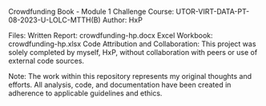 Crowdfunding Book - Module 1 Challenge
Course: UTOR-VIRT-DATA-PT-08-2023-U-LOLC-MTTH(B)
Author: HxP

Files:
Written Report: crowdfunding-hp.docx
Excel Workbook: crowdfunding-hp.xlsx
Code Attribution and Collaboration:
This project was solely completed by myself, HxP, without collaboration with peers or use of external code sources.

Note:
The work within this repository represents my original thoughts and efforts. All analysis, code, and documentation have been created in adherence to applicable guidelines and ethics.

